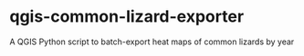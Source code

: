# qgis-common-lizard-exporter
A QGIS Python script to batch-export heat maps of common lizards by year
